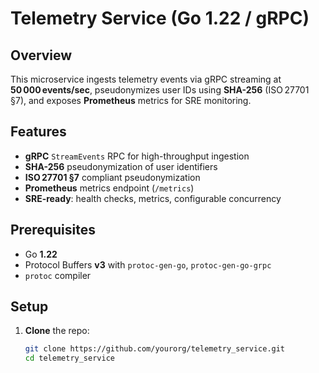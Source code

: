 # Telemetry Service (Go 1.22 / gRPC)

## Overview
This microservice ingests telemetry events via gRPC streaming at **50 000 events/sec**, pseudonymizes user IDs using **SHA-256** (ISO 27701 §7), and exposes **Prometheus** metrics for SRE monitoring.

## Features
- **gRPC** `StreamEvents` RPC for high-throughput ingestion
- **SHA-256** pseudonymization of user identifiers
- **ISO 27701 §7** compliant pseudonymization
- **Prometheus** metrics endpoint (`/metrics`)
- **SRE-ready**: health checks, metrics, configurable concurrency

## Prerequisites
- Go **1.22**
- Protocol Buffers **v3** with `protoc-gen-go`, `protoc-gen-go-grpc`
- `protoc` compiler

## Setup

1. **Clone** the repo:
   ```bash
   git clone https://github.com/yourorg/telemetry_service.git
   cd telemetry_service
